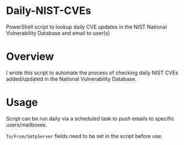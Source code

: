 # Daily-NIST-CVEs
PowerShell script to lookup daily CVE updates in the NIST National Vulnerability Database and email to user(s)

# Overview
I wrote this script to automate the process of checking daily NIST CVEs added/updated in the National Vulnerability Database.

# Usage
Script can be run daily via a scheduled task to push emails to specific users/mailboxes.

`To/From/SmtpServer` fields need to be set in the script before use.
